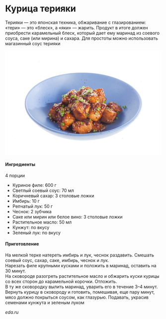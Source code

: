 ﻿---
image: ../pics/chicken-teriyaki.jpg
---
# Курица терияки

Терияки — это японская техника, обжаривание с глазированием: «тери» — это «блеск», а «яки» — жарить. Продукт в итоге должен приобрести карамельный блеск, который дает ему маринад из соевого соуса, саке (или мирина) и сахара. Для простоты можно использовать магазинный соус терияки

![Курица терияки](../pics/chicken-teriyaki.jpg)

#### Ингредиенты
4 порции

* Куриное филе: 600 г
* Светлый соевый соус: 70 мл
* Коричневый сахар: 3 столовые ложки
* Имбирь: 10 г
* Репчатый лук: 50 г
* Чеснок: 2 зубчика
* Саке или мирин или белое вино: 3 столовые ложки
* Растительное масло: 50 мл
* Кунжут: по вкусу
* Зеленый лук: по вкусу

#### Приготовление

На мелкой терке натереть имбирь и лук, чеснок раздавить. Смешать соевый соус, сахар, саке, имбирь, чеснок и лук.  
Нарезать филе крупными кусками и положить в маринад, оставить на 30 минут.  
На сковороде разогреть растительное масло и обжарить куски курицы со всех сторон до карамельной корочки. Отложить.  
В ту же сковородку вылить маринад, уварить его в течение 3–4 минут. Вернуть курицу в сковороду и готовить, помешивая, еще пару минут, мясо должно покрыться соусом, как глазурью. Подавать, украсив семенами кунжута и зеленым луком

*eda.ru*
